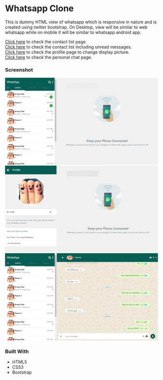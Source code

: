 # Whatsapp Clone

This is dummy HTML view of whatsapp which is responsive in nature and is created using twitter bootstrap. On Desktop, view will be similar to web whatsapp while on mobile it will be similar to whatsapp android app.

[Click here](https://sharan3009.github.io/whatsapp-clone) to check the contact list page.<br>
[Click here](https://sharan3009.github.io/whatsapp-clone/unread.html) to check the contact list including unread messages.<br>
[Click here](https://sharan3009.github.io/whatsapp-clone/profile.html) to check the profile page to change display picture.<br>
[Click here](https://sharan3009.github.io/whatsapp-clone/chat.html) to check the personal chat page.<br>

### Screenshot

![](screenshots/unread.png)
![](screenshots/profile.png)
![](screenshots/chat.png)

### Built With
* HTML5
* CSS3
* Bootstrap